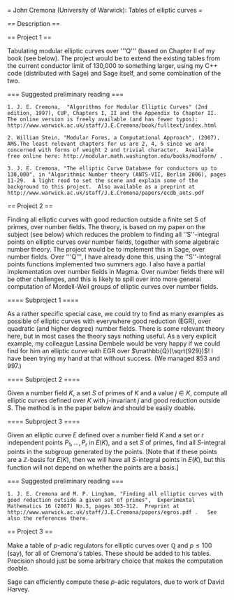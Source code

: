= John Cremona (University of Warwick): Tables of elliptic curves =

== Description ==

== Project 1 ==

Tabulating modular elliptic curves over '''Q''' (based on  Chapter II of my book (see below).  The project would be to extend the existing tables from the current conductor limit of 130,000 to something larger, using my C++ code (distributed with Sage) and Sage itself, and some combination of the two.

=== Suggested preliminary reading ===

    1. J. E. Cremona,  "Algorithms for Modular Elliptic Curves" (2nd edition, 1997), CUP, Chapters I, II and the Appendix to Chapter II.  The online version is freely available (and has fewer typos):  http://www.warwick.ac.uk/staff/J.E.Cremona/book/fulltext/index.html

    2. William Stein, "Modular Forms, a Computational Approach", (2007), AMS.The least relevant chapters for us are 2, 4, 5 since we are concerned with forms of weight 2 and trivial character.  Available free online here: http://modular.math.washington.edu/books/modform/ .

    3. J. E. Cremona, "The elliptic Curve Database for conductors up to 130,000", in "Algorithmic Number theory (ANTS-VII, Berlin 2006), pages 11-29.  A light read to set the scene and explain some of the background to this project.  Also available as a preprint at http://www.warwick.ac.uk/staff/J.E.Cremona/papers/ecdb_ants.pdf

== Project 2 ==


Finding all elliptic curves with good reduction outside a finite set S of primes, over number fields.  The theory, is based on my paper on the subject (see below) which reduces the problem to finding all ''S''-integral points on elliptic curves over number fields, together with some algebraic number theory.   The project would be to implement this in Sage, over number fields.  Over '''Q''', I have already done this, using the ''S''-integral points functions implemented two summers ago.  I also have a partial implementation over number fields in Magma.  Over number fields there will be other challenges, and this is likely to spill over into more general computation of Mordell-Weil groups of elliptic curves over number fields. 

==== Subproject 1 ====

As a rather specific special case, we could try to find as many examples as possible of elliptic curves with everywhere good reduction (EGR), over quadratic (and higher degree) number fields.  There is some relevant theory here, but in most cases the theory says nothing useful.  As a very explicit example,  my colleague Lassina Dembele would be very happy if we could find for him an elliptic curve with EGR over $\mathbb{Q}(\sqrt{929})$!  I have been trying my hand at that without success.  (We managed 853 and 997.)

==== Subproject 2 ====

Given a number field $K$, a set $S$ of primes of $K$ and a value $j\in K$, compute all elliptic curves defined over $K$ with $j$-invariant $j$ and good reduction outside $S$.  The method is in the paper below and should be easily doable.

==== Subproject 3 ====

Given an elliptic curve $E$ defined over a number field $K$ and a set or $r$ independent points $P_1,\dots,P_r$ in $E(K)$, and a set $S$ of primes, find all $S$-integral points in the subgroup generated by the points.  [Note that if these points are a $\mathbb{Z}$-basis for $E(K)$, then we will have all $S$-integral points in $E(K)$, but this function will not depend on whether the points are a basis.]

=== Suggested preliminary reading ===

    1. J. E. Cremona and M. P. Lingham, "Finding all elliptic curves with good reduction outside a given set of primes",  Experimental Mathematics 16 (2007) No.3, pages 303-312.  Preprint at http://www.warwick.ac.uk/staff/J.E.Cremona/papers/egros.pdf .   See also the references there.

== Project 3 ==

Make a table of $p$-adic regulators for elliptic curves over $\mathbb{Q}$ and
$p\leq 100$ (say), for all of Cremona's tables.  These should be
added to his tables.  Precision should just be some arbitrary
choice that makes the computation doable.

Sage can efficiently compute these $p$-adic regulators, due to work of
David Harvey.
